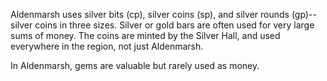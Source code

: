 Aldenmarsh uses silver bits (cp), silver coins (sp), and silver rounds (gp)--silver coins in three sizes. Silver or gold bars are often used for very large sums of money. The coins are minted by the Silver Hall, and used everywhere in the region, not just Aldenmarsh.

In Aldenmarsh, gems are valuable but rarely used as money.
